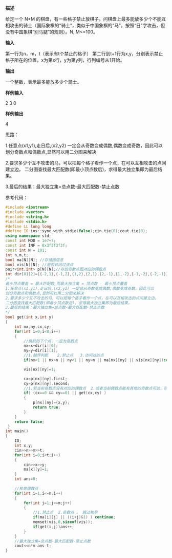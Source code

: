 **描述**

给定一个 N*M 的棋盘，有一些格子禁止放棋子。问棋盘上最多能放多少个不能互相攻击的骑士（国际象棋的“骑士”，类似于中国象棋的“马”，按照“日”字攻击，但没有中国象棋“别马腿”的规则）。N, M<=100。

**输入**

第一行为n，m，t（表示有t个禁止的格子）
第二行到t+1行为x,y，分别表示禁止格子所在的位置，x为第x行，y为第y列，行列编号从1开始。 

**输出**

一个整数，表示最多能放多少个骑士。

**样例输入**

2 3 0

**样例输出**

4

思路： 

1.任意点(x1,y1),走日后,(x2,y2) 一定会从奇数变成偶数,偶数变成奇数，因此可以
划分奇数点和偶数点,显然可以用二分图来解决 

2.要求多少个互不攻击的马，可以把每个格子看作一个点，在可以互相攻击的点间建立边，
二分图查找最大匹配数(即最小顶点数后)，求得最大独立集即为最后结果。 

3.最后的结果：最大独立集=总点数-最大匹配数-禁止点数 

参考代码：

```c++
#include <iostream>
#include <vector>
#include <string.h>
#include <stdio.h>
#define LL long long
#define IO ios::sync_with_stdio(false);cin.tie(0);cout.tie(0);
using namespace std;
const int MOD = 1e7+7;
const int INF = 0x3f3f3f3f;
const int N = 101;
int n,m,t; 
bool ma[N][N]; //存储图信息 
bool vis[N][N]; //是否访问过该点 
pair<int,int> p[N][N];//存放奇数点图对应的偶数点 
int dir[8][2]={{-2,1},{-1,2},{1,2},{2,1},{2,-1},{1,-2},{-1,-2},{-2,-1}};  
/*
最小顶点覆盖 = 最大匹配数,而最大独立集 = 顶点数 - 最小顶点覆盖 
1.任意点(x1,y1),走日后,(x2,y2) 一定会从奇数变成偶数,偶数变成奇数，因此可以
划分奇数点和偶数点,显然可以用二分图来解决 
2.要求多少个互不攻击的马，可以把每个格子看作一个点，在可以互相攻击的点间建立边，
二分图查找最大匹配数(即最小顶点数后)，求得最大独立集即为最后结果。 
3.最后的结果：最大独立集=总点数-最大匹配数-禁止点数 
*/
bool get(int x,int y)
{
	int nx,ny,cx,cy;
	for(int i=0;i<8;i++)
	{ 
		//跳跃的下个点，一定为奇数点 
		nx=x+dir[i][0];
		ny=y+dir[i][1];
		//1.越界判断    2.禁止点   3.访问过的点 
		if(nx<1 || nx>n || ny<1 || ny>m || ma[nx][ny] || vis[nx][ny])continue;

		vis[nx][ny]=1; 

		cx=p[nx][ny].first;
		cy=p[nx][ny].second;
		//1.若当前奇数点没有对应的偶数点  2.或者当前偶数点能有其他的奇数点可达，则让给他 
		if( (cx==0 && cy==0) || get(cx,cy) )
		{
			p[nx][ny]={x,y};
			return true;
		}
	}
	return false;
 } 
int main()
{
	IO;
	int x,y;
	cin>>n>>m>>t;
	for(int i=0;i<t;i++)
	{
		cin>>x>>y;
		ma[x][y]=1;
	}
	int ans=0;
	
	//枚举偶数点 
	for(int i=1;i<=n;i++)
	{
		for(int j=1;j<=m;j++)
		{
			//1.禁止点  2.奇数点 。 跳过枚举 
			if(ma[i][j] || ((i+j)&1) ) continue;
			memset(vis,0,sizeof(vis));
			if(get(i,j))ans++;
		}
	}
	//最大独立集=总点数-最大匹配数-禁止点数 
	cout<<n*m-ans-t;
}
```

